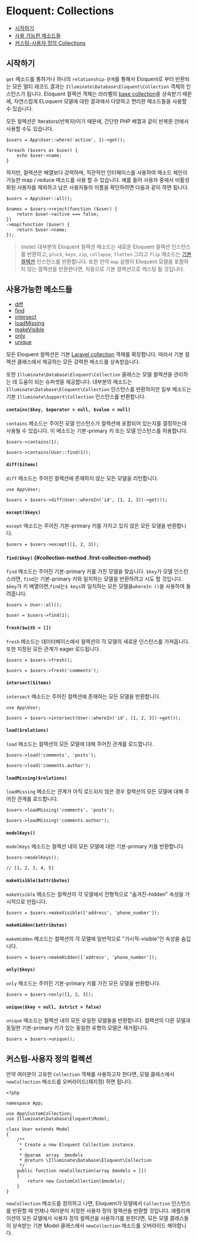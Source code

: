 # Eloquent: Collections

- [시작하기](#introduction)
- [사용 가능한 메소드들](#available-methods)
- [커스텀-사용자 정의 Collections](#custom-collections)

<a name="introduction"></a>
## 시작하기

`get` 메소드를 통하거나 하나의 `relationship-관계`를 통해서 Eloquent로 부터 반환되는 모든 멀티 레코드 결과는 `Illuminate\Database\Eloquent\Collection` 객체의 인스턴스가 됩니다. Eloquent 컬렉션 객체는 라라벨의 [base collection](/docs/{{version}}/collections)을 상속받기 때문에, 자연스럽게 ELoquent 모델에 대한 결과에서 다양하고 편리한 메소드들을 사용할 수 있습니다. 

모든 컬렉션은 Iterators(반복자)이기 때문에, 간단한 PHP 배열과 같이 반복문 안에서 사용할 수도 있습니다.

    $users = App\User::where('active', 1)->get();

    foreach ($users as $user) {
        echo $user->name;
    }

하지만, 컬렉션은 배열보다 강력하며, 직관적인 인터페이스를 사용하여 메소드 체인이 가능한 map / reduce 메소드를 사용 할 수 있습니다. 예를 들어 사용자 중에서 비활성화된 사용자를 제외하고 남은 사용자들의 이름을 확인하려면 다음과 같이 하면 됩니다.

    $users = App\User::all();

    $names = $users->reject(function ($user) {
        return $user->active === false;
    })
    ->map(function ($user) {
        return $user->name;
    });

> {note} 대부분의 Eloquent 컬렉션 메소드는 새로운 Eloquent 컬렉션 인스턴스를 반환하고, `pluck`, `keys`, `zip`, `collapse`, `flatten` 그리고 `flip` 메소드는 [기본 컬렉션](/docs/{{version}}/collections) 인스턴스를 반환합니다. 또한 만약 `map` 실행이 Eloquent 모델을 포함하지 않는 컬렉션을 반환한다면, 자동으로 기본 컬렉션으로 캐스팅 될 것입니다.

<a name="available-methods"></a>
## 사용가능한 메소드들 

- [diff](#method-diff)
- [find](#method-find)
- [intersect](#method-intersect)
- [loadMissing](#method-loadMissing)
- [makeVisible](#method-makeVisible)
- [only](#method-only)
- [unique](#method-unique)

모든 Eloquent 컬렉션은 기본 [Laravel collection](/docs/{{version}}/collections#available-methods) 객체를 확장합니다. 따라서 기본 컬렉션 클래스에서 제공하는 모든 강력한 메소드를 상속받습니다.

또한 `Illuminate\Database\Eloquent\Collection` 클래스는 모델 컬렉션을 관리하는 데 도움이 되는 슈퍼셋을 제공합니다. 대부분의 메소드는 `Illuminate\Database\Eloquent\Collection` 인스턴스를 반환하지만 일부 메소드는 기본 `Illuminate\Support\Collection` 인스턴스를 반환합니다.

#### `contains($key, $operator = null, $value = null)`

`contains` 메소드는 주어진 모델 인스턴스가 컬렉션에 포함되어 있는지를 결정하는데 사용될 수 있습니다. 이 메소드는 기본-primary 키 또는 모델 인스턴스를 허용합니다.

    $users->contains(1);
    
    $users->contains(User::find(1));

<a name="method-diff"></a>
#### `diff($items)`

`diff` 메소드는 주어진 컬렉션에 존재하지 않는 모든 모델을 리턴합니다.

    use App\User;

    $users = $users->diff(User::whereIn('id', [1, 2, 3])->get());

<a name="method-except"></a>
#### `except($keys)`

`except` 메소드는 주어진 기본-primary 키를 가지고 있지 않은 모든 모델을 반환합니다.

    $users = $users->except([1, 2, 3]);

<a name="method-find"></a>
#### `find($key)` {#collection-method .first-collection-method}

`find` 메소드는 주어진 기본-primary 키를 가진 모델을 찾습니다. `$key`가 모델 인스턴스라면, `find`는 기본-primary 키와 일치하는 모델을 반환하려고 시도 할 것입니다. `$key`가 키 배열이면,`find`는`$ keys`와 일치하는 모든 모델을`whereIn ()`을 사용하여 돌려줍니다.

    $users = User::all();

    $user = $users->find(1);

<a name="method-fresh"></a>
#### `fresh($with = [])`

`fresh` 메소드는 데이터베이스에서 컬렉션의 각 모델의 새로운 인스턴스를 가져옵니다. 또한 지정된 모든 관계가 eager 로드됩니다.

    $users = $users->fresh();

    $users = $users->fresh('comments');

<a name="method-intersect"></a>
#### `intersect($items)`

`intersect` 메소드는 주어진 컬렉션에 존재하는 모든 모델을 반환합니다.

    use App\User;

    $users = $users->intersect(User::whereIn('id', [1, 2, 3])->get());

<a name="method-load"></a>
#### `load($relations)`

`load` 메소드는 컬렉션의 모든 모델에 대해 주어진 관계를 로드합니다.

    $users->load('comments', 'posts');

    $users->load('comments.author');

<a name="method-loadMissing"></a>
#### `loadMissing($relations)`

`loadMissing` 메소드는 관계가 아직 로드되지 않은 경우 컬렉션의 모든 모델에 대해 주어진 관계를 로드합니다.

    $users->loadMissing('comments', 'posts');

    $users->loadMissing('comments.author');

<a name="method-modelKeys"></a>
#### `modelKeys()`

`modelKeys` 메소드는 컬렉션 내의 모든 모델에 대한 기본-primary 키를 반환합니다.

    $users->modelKeys();

    // [1, 2, 3, 4, 5]

<a name="method-makeVisible"></a>
#### `makeVisible($attributes)`

`makeVisible` 메소드는 컬렉션의 각 모델에서 전형적으로 "숨겨진-hidden" 속성을 가시적으로 만듭니다.

    $users = $users->makeVisible(['address', 'phone_number']);

<a name="method-makeHidden"></a>
#### `makeHidden($attributes)`

`makeHidden` 메소드는 컬렉션의 각 모델에 일반적으로 "가시적-visible"인 속성을 숨깁니다.

    $users = $users->makeHidden(['address', 'phone_number']);

<a name="method-only"></a>
#### `only($keys)`

`only` 메소드는 주어진 기본-primary 키를 가진 모든 모델을 반환합니다.

    $users = $users->only([1, 2, 3]);

<a name="method-unique"></a>
#### `unique($key = null, $strict = false)`

`unique` 메소드는 컬렉션 내의 모든 유일한 모델들을 반환합니다. 컬렉션의 다른 모델과 동일한 기본-primary 키가 있는 동일한 유형의 모델은 제거됩니다.

    $users = $users->unique();

<a name="custom-collections"></a>
## 커스텀-사용자 정의 컬렉션

만약 여러분이 고유한 `Collection` 객체를 사용하고자 한다면, 모델 클래스에서 `newCollection` 메소드를 오버라이드(재지정) 하면 됩니다.

    <?php

    namespace App;

    use App\CustomCollection;
    use Illuminate\Database\Eloquent\Model;

    class User extends Model
    {
        /**
         * Create a new Eloquent Collection instance.
         *
         * @param  array  $models
         * @return \Illuminate\Database\Eloquent\Collection
         */
        public function newCollection(array $models = [])
        {
            return new CustomCollection($models);
        }
    }

`newCollection` 메소드를 정의하고 나면, Eloquent가 모델에서 `Collection` 인스턴스를 반환할 때 언제나 여러분이 지정한 사용자 정의 컬렉션을 반환할 것입니다. 애플리케이션의 모든 모델에서 사용자 정의 컬렉션을 사용하기를 원한다면, 모든 모델 클래스들이 상속받는 기본 Model 클래스에서 `newCollection` 메소드를 오버라이드 해야합니다. 
